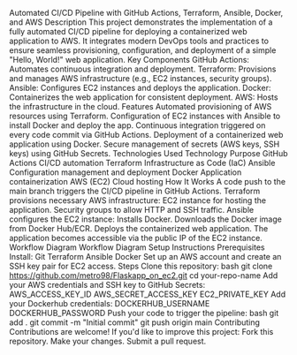 Automated CI/CD Pipeline with GitHub Actions, Terraform, Ansible, Docker, and AWS
Description
This project demonstrates the implementation of a fully automated CI/CD pipeline for deploying a containerized web application to AWS. It integrates modern DevOps tools and practices to ensure seamless provisioning, configuration, and deployment of a simple "Hello, World!" web application.
Key Components
GitHub Actions: Automates continuous integration and deployment.
Terraform: Provisions and manages AWS infrastructure (e.g., EC2 instances, security groups).
Ansible: Configures EC2 instances and deploys the application.
Docker: Containerizes the web application for consistent deployment.
AWS: Hosts the infrastructure in the cloud.
Features
Automated provisioning of AWS resources using Terraform.
Configuration of EC2 instances with Ansible to install Docker and deploy the app.
Continuous integration triggered on every code commit via GitHub Actions.
Deployment of a containerized web application using Docker.
Secure management of secrets (AWS keys, SSH keys) using GitHub Secrets.
Technologies Used
Technology	Purpose
GitHub Actions	CI/CD automation
Terraform	Infrastructure as Code (IaC)
Ansible	Configuration management and deployment
Docker	Application containerization
AWS (EC2)	Cloud hosting
How It Works
A code push to the main branch triggers the CI/CD pipeline in GitHub Actions.
Terraform provisions necessary AWS infrastructure:
EC2 instance for hosting the application.
Security groups to allow HTTP and SSH traffic.
Ansible configures the EC2 instance:
Installs Docker.
Downloads the Docker image from Docker Hub/ECR.
Deploys the containerized web application.
The application becomes accessible via the public IP of the EC2 instance.
Workflow Diagram
Workflow Diagram
Setup Instructions
Prerequisites
Install:
Git
Terraform
Ansible
Docker
Set up an AWS account and create an SSH key pair for EC2 access.
Steps
Clone this repository:
bash
git clone https://github.com/metro98/Flaskapp_on_ec2.git
cd your-repo-name
Add your AWS credentials and SSH key to GitHub Secrets:
AWS_ACCESS_KEY_ID
AWS_SECRET_ACCESS_KEY
EC2_PRIVATE_KEY
Add your Dockerhub credentials:
DOCKERHUB_USERNAME
DOCKERHUB_PASSWORD
Push your code to trigger the pipeline:
bash
git add .
git commit -m "Initial commit"
git push origin main
Contributing
Contributions are welcome! If you'd like to improve this project:
Fork this repository.
Make your changes.
Submit a pull request.
